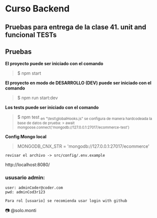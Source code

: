 # Curso Backend

## Pruebas para entrega de la clase 41. unit and funcional TESTs

## Pruebas

**El proyecto puede ser iniciado con el comando**
> $ npm start

**El proyecto en modo de DESARROLLO (DEV) puede ser iniciado con el comando**
> $ npm run start:dev

**Los tests puede ser iniciado con el comando**
> $ npm test
<sub>en "\test\globalHooks.js" se configura de manera hardcodeada la base de datos de prueba: </sub>
<sub>> await mongoose.connect('mongodb://127.0.0.1:27017/ecommerce-test')</sub>

**Config Mongo local**
> MONGODB_CNX_STR = 'mongodb://127.0.0.1:27017/ecommerce'

```
revisar el archivo -> src/config/.env.example
```
http://localhost:8080/

### ususario admin:
```
user: adminCoder@coder.com
pwd: adminCod3r123

Para rol [usuario] se recomienda usar login with github
```

📷 @solo.monti